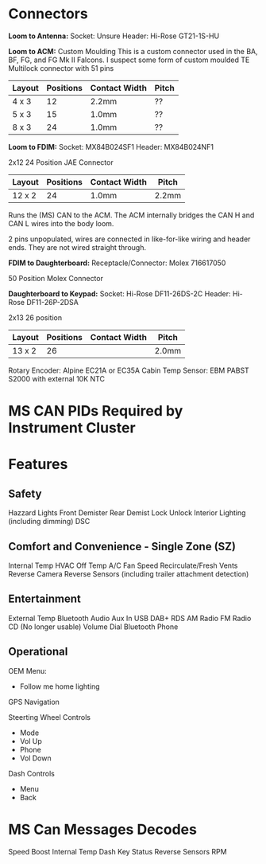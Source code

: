 # Connectors

**Loom to Antenna:**
Socket: Unsure
Header: Hi-Rose GT21-1S-HU

**Loom to ACM:**
Custom Moulding
This is a custom connector used in the BA, BF, FG, and FG Mk II Falcons.
I suspect some form of custom moulded TE Multilock connector with 51 pins

| Layout | Positions | Contact Width | Pitch |
|--------|-----------|---------------|-------|
| 4 x 3  | 12        | 2.2mm         | ??    |
| 5 x 3	 | 15        | 1.0mm         | ??    |
| 8 x 3	 | 24        | 1.0mm         | ??    |


**Loom to FDIM:**
Socket: MX84B024SF1
Header: MX84B024NF1

2x12 24 Position JAE Connector

| Layout | Positions | Contact Width | Pitch |
|--------|-----------|---------------|-------|
| 12 x 2 | 24        | 1.0mm         | 2.2mm |


Runs the (MS) CAN to the ACM. The ACM internally bridges the CAN H and CAN L wires into the body loom.

2 pins unpopulated, wires are connected in like-for-like wiring and header ends. They are not wired straight through.

**FDIM to Daughterboard:**
Receptacle/Connector: Molex 716617050

50 Position Molex Connector


**Daughterboard to Keypad:**
Socket: Hi-Rose DF11-26DS-2C
Header: Hi-Rose DF11-26P-2DSA

2x13 26 position


| Layout | Positions | Contact Width | Pitch |
|--------|-----------|---------------|-------|
| 13 x 2 | 26        |               | 2.0mm |

Rotary Encoder:
Alpine EC21A or EC35A
Cabin Temp Sensor:
EBM PABST S2000 with external 10K NTC


# MS CAN PIDs Required by Instrument Cluster


# Features
## Safety
Hazzard Lights
Front Demister
Rear Demist
Lock
Unlock
Interior Lighting (including dimming)
DSC


## Comfort and Convenience - Single Zone (SZ)
Internal Temp
HVAC Off
Temp
A/C
Fan Speed
Recirculate/Fresh
Vents
Reverse Camera
Reverse Sensors (including trailer attachment detection)

## Entertainment
External Temp
Bluetooth Audio
Aux In
USB
DAB+
RDS
AM Radio
FM Radio
CD (No longer usable)
Volume Dial
Bluetooth Phone

## Operational
OEM Menu:
- Follow me home lighting


GPS Navigation


Steerting Wheel Controls
- Mode
- Vol Up
- Phone
- Vol Down


Dash Controls
- Menu
- Back


# MS Can Messages Decodes
Speed
Boost
Internal Temp
Dash Key Status
Reverse Sensors
RPM

